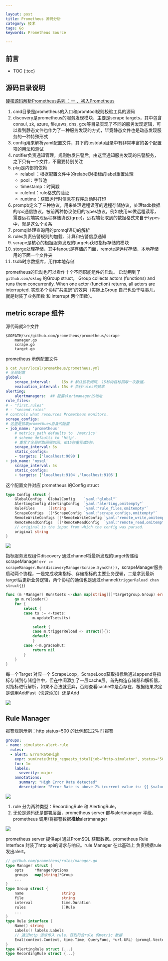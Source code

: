 ```yaml
---

layout: post
title: Prometheus 源码分析
category: 技术
tags: Go
keywords: Prometheus Source

---
```


## 前言

* TOC
{:toc}

## 源码目录说明

[硬核源码解析Prometheus系列 ：一 、初入Prometheus](https://mp.weixin.qq.com/s/JUBe3D_gIIoC1Wi-jMYJTw)

1. cmd目录是prometheus的入口和promtool规则校验工具的源码
2. discovery是prometheus的服务发现模块，主要是scrape targets，其中包含consul, zk, azure, file,aws, dns, gce等目录实现了不同的服务发现逻辑，可以看到静态文件也作为了一种服务发现的方式，毕竟静态文件也是动态发现服务的一种特殊形式
3. config用来解析yaml配置文件，其下的testdata目录中有非常丰富的各个配置项的用法和测试
4. notifier负责通知管理，规则触发告警后，由这里通知服务发现的告警服务，之下只有一个文件，不需要特别关注
5. pkg是内部的依赖
    - relabel ：根据配置文件中的relabel对指标的label重置处理 
    - pool：字节池
    - timestamp：时间戳
    - rulefmt：rule格式的验证
    - runtime：获取运行时信息在程序启动时打印
6. prompb定义了三种协议，用来处理远程读写的远程存储协议，处理tsdb数据的rpc通信协议，被前两种协议使用的types协议，例如使用es做远程读写，需要远程端实现远程存储协议(grpc)，远程端获取到的数据格式来自于types中，就是这么个关系
7. promql处理查询用的promql语句的解析
8. rules负责告警规则的加载、计算和告警信息通知
9. scrape是核心的根据服务发现的targets获取指标存储的模块
10. storge处理存储，其中fanout是存储的门面，remote是远程存储，本地存储用的下面一个文件夹
11. tsdb时序数据库，用作本地存储

prometheus的启动也可以看作十个不同职能组件的启动。 启动用到了 `github.com/oklog` 的Group struct， Group collects actors (functions) and runs them concurrently. When one actor (function) returns, all actors are interrupted. 实现多个协程”共进退“的效果（实际上Group 自己也没干啥事儿， 就是封装了业务函数 和 interrupt 两个函数）。

## metric scrape 组件

源代码就3个文件

```
$GOPATH/src/github.com/prometheus/prometheus/scrape
    manager.go
    scrape.go
    target.go
```

prometheus 示例配置文件

```yaml
$ cat /usr/local/prometheus/prometheus.yml
# 全局配置
global:
    scrape_interval:     15s # 默认抓取间隔, 15秒向目标抓取一次数据。
    evaluation_interval: 15s # 执行rules的频率
alerting:
    alertmanagers:  ## 配置alertmanager的地址
rule_files:
# - "first.rules"
# - "second.rules"
# controls what resources Prometheus monitors.
scrape_configs:
# 这里是抓取promethues自身的配置
- job_name: 'prometheus'
    # metrics_path defaults to '/metrics'
    # scheme defaults to 'http'.
    # 重写了全局抓取间隔时间，由15秒重写成5秒。
    scrape_interval: 5s
    static_configs:
    - targets: ['localhost:9090']
- job_name: 'mysql'
    scrape_interval: 5s
    static_configs:
    - targets: ['localhost:9104','localhost:9105']
```

这个配置文件对应 prometheus 的Config struct

```go
type Config struct {
	GlobalConfig   GlobalConfig    `yaml:"global"`
	AlertingConfig AlertingConfig  `yaml:"alerting,omitempty"`
	RuleFiles      []string        `yaml:"rule_files,omitempty"`
	ScrapeConfigs  []*ScrapeConfig `yaml:"scrape_configs,omitempty"`
	RemoteWriteConfigs []*RemoteWriteConfig `yaml:"remote_write,omitempty"`
	RemoteReadConfigs  []*RemoteReadConfig  `yaml:"remote_read,omitempty"`
	// original is the input from which the config was parsed.
	original string
}
```


![](/public/upload/go/prometheus_scraper_object.png)


指标服务发现组件discovery 通过channel将最新发现的target传递给scrapeManager `err := scrapeManager.Run(discoveryManagerScrape.SyncCh())`，scrapeManager服务启动两个协程，一是完成收集指标、存储指标的主要业务逻辑，二是拿到最新target后更新业务逻辑，两个协程的通信也是通过channel(`triggerReload chan struct{}`)

```go
func (m *Manager) Run(tsets <-chan map[string][]*targetgroup.Group) error {
	go m.reloader()
	for {
		select {
		case ts := <-tsets:
			m.updateTsets(ts)

			select {
			case m.triggerReload <- struct{}{}:
			default:
			}
		case <-m.graceShut:
			return nil
		}
	}
}
```

每一个Target 对应一个 ScrapeLoop，ScrapeLoop获取指标后通过append将指标存储到存储组件中，但在中间添加了一层cache层。首先构造存储器和解析器，对指标进行解析，如果不合法就丢弃，否则查看cache中是否存在，根据结果决定是调用AddFast（快速添加）还是Add

![](/public/upload/go/prometheus_scraper_sequence.png)

## Rule Manager

报警规则示例：http status=500 的比例超过2% 时报警

```yaml
groups:
- name: simulator-alert-rule
  rules:
  - alert: ErrorRateHigh
    expr: sum(rate(http_requests_total{job="http-simulator", status="500"}[5m])) / sum(rate(http_requests_total{job="http-simulator"}[5m])) > 0.02
    for: 1m
    labels:
      severity: major
    annotations:
      summary: "High Error Rate detected"
      description: "Error Rate is above 2% (current value is: {{ $value }}"
```

![](/public/upload/go/prometheus_rule_object.png)

1. rule 分为两种类型：RecordingRule 和 AlertingRule。 
2. 无论是源码还是部署层面，prometheus server 都与alertmanager 平级，prometheus 调用/将报警数据**推给**alertmanager

![](/public/upload/go/prometheus_rule_sequence.png)


prometheus server 提供api 通过PromSQL 获取数据。prometheus Rule Interface 封装了http api的请求与响应。rule.Manager 在此基础上 负责根据rule 发出alert。

```go
// github.com/prometheus/rules/manager.go
type Manager struct {
	opts     *ManagerOptions
    groups   map[string]*Group
    ...
}
type Group struct {
	name                 string
	file                 string
	interval             time.Duration
    rules                []Rule
    ...
}
type Rule interface {
	Name() string
    Labels() labels.Labels
    // 通过http 请求传入 rule，获取符合rule 的metric 数据
	Eval(context.Context, time.Time, QueryFunc, *url.URL) (promql.Vector, error)
}
type AlertingRule struct {...}
type RecordingRule struct {...}
```